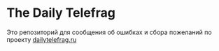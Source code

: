 # The Daily Telefrag
Это репозиторий для сообщения об ошибках и сбора пожеланий по проекту
[dailytelefrag.ru](https://dailytelefrag.ru)
